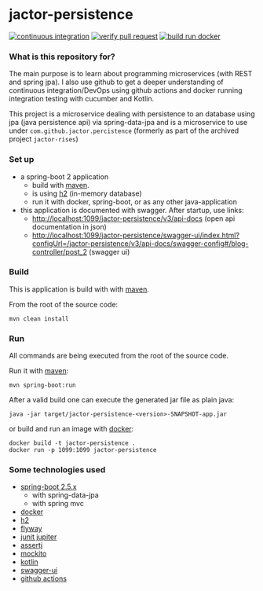 # jactor-persistence

[![continuous integration](https://github.com/jactor-rises/jactor-persistence/actions/workflows/ci.yaml/badge.svg)](https://github.com/jactor-rises/jactor-persistence/actions/workflows/ci.yaml)
[![verify pull request](https://github.com/jactor-rises/jactor-persistence/actions/workflows/pr.yaml/badge.svg)](https://github.com/jactor-rises/jactor-persistence/actions/workflows/pr.yaml)
[![build run docker](https://github.com/jactor-rises/jactor-persistence/actions/workflows/docker-action.yaml/badge.svg)](https://github.com/jactor-rises/jactor-persistence/actions/workflows/docker-action.yaml)

### What is this repository for?

The main purpose is to learn about programming microservices (with REST and spring jpa).
I also use github to get a deeper understanding of continuous integration/DevOps using
github actions and docker running integration testing with cucumber and Kotlin.

This project is a microservice dealing with persistence to an database using
jpa (java persistence api) via spring-data-jpa and is a microservice to use under
`com.github.jactor.percistence` (formerly as part of the archived project `jactor-rises`)

### Set up

* a spring-boot 2 application
    * build with [maven](https://maven.apache.org).
    * is using [h2](http://h2database.com) (in-memory database)
    * run it with docker, spring-boot, or as any other java-application
* this application is documented with swagger. After startup, use links:
    * <http://localhost:1099/jactor-persistence/v3/api-docs> (open api documentation in json)
    * <http://localhost:1099/jactor-persistence/swagger-ui/index.html?configUrl=/jactor-persistence/v3/api-docs/swagger-config#/blog-controller/post_2> (swagger ui)

### Build

This is application is build with with [maven](https://maven.apache.org).

From the root of the source code:
```
mvn clean install
```
### Run
All commands are being executed from the root of the source code.

Run it with [maven](https://maven.apache.org):
```
mvn spring-boot:run
```
After a valid build one can execute the generated jar file as plain java:
```
java -jar target/jactor-persistence-<version>-SNAPSHOT-app.jar
```
or build and run an image with [docker](https://www.docker.com):
```
docker build -t jactor-persistence .
docker run -p 1099:1099 jactor-persistence
```
### Some technologies used

* [spring-boot 2.5.x](https://spring.io/projects/spring-boot)
    * with spring-data-jpa
    * with spring mvc
* [docker](https://www.docker.com)
* [h2](http://h2database.com)
* [flyway](https://flywaydb.org)
* [junit jupiter](https://junit.org/)
* [assertj](https://assertj.github.io/doc/)
* [mockito](http://site.mockito.org)
* [kotlin](https://kotlinlang.org)
* [swagger-ui](https://swagger.io/tools/swagger-ui/)
* [github actions](https://docs.github.com/en/actions/learn-github-actions)
